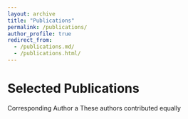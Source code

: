 ```yaml
---
layout: archive
title: "Publications"
permalink: /publications/
author_profile: true
redirect_from:
  - /publications.md/
  - /publications.html/
---
```


# Selected Publications
Corresponding Author
a These authors contributed equally

